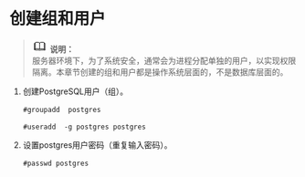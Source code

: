 # 创建组和用户<a name="ZH-CN_TOPIC_0230050743"></a>

>![](public_sys-resources/icon-note.gif) **说明：**   
>服务器环境下，为了系统安全，通常会为进程分配单独的用户，以实现权限隔离。本章节创建的组和用户都是操作系统层面的，不是数据库层面的。  

1.  创建PostgreSQL用户（组）。

    ```
    #groupadd  postgres
    ```

    ```
    #useradd  -g postgres postgres
    ```

2.  设置postgres用户密码（重复输入密码）。

    ```
    #passwd postgres
    ```


